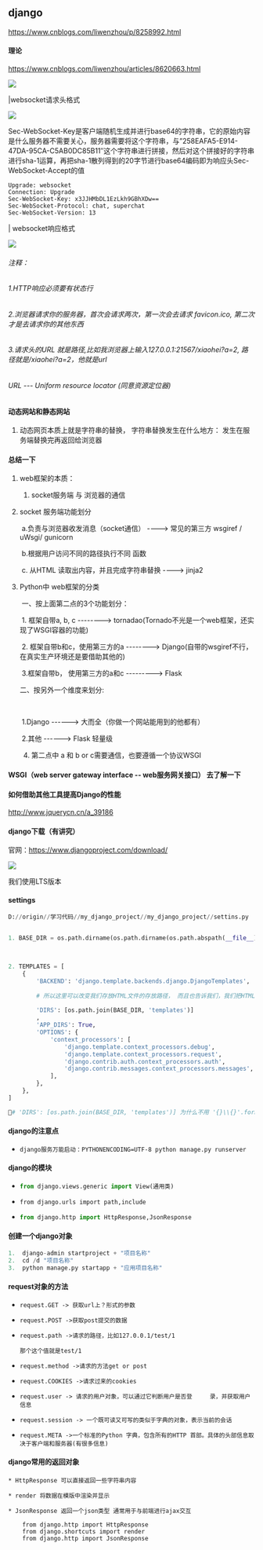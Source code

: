 ## django

https://www.cnblogs.com/liwenzhou/p/8258992.html

#### 理论

https://www.cnblogs.com/liwenzhou/articles/8620663.html



![](D:\笔记\python\HTTP请求响应格式.png)



|websocket请求头格式

![](D:\笔记\python\websocke请求头格式.png)

Sec-WebSocket-Key是客户端随机生成并进行base64的字符串，它的原始内容是什么服务器不需要关心，服务器需要将这个字符串，与”258EAFA5-E914-47DA-95CA-C5AB0DC85B11″这个字符串进行拼接，然后对这个拼接好的字符串进行sha-1运算，再把sha-1散列得到的20字节进行base64编码即为响应头Sec-WebSocket-Accept的值



```
Upgrade: websocket
Connection: Upgrade
Sec-WebSocket-Key: x3JJHMbDL1EzLkh9GBhXDw==
Sec-WebSocket-Protocol: chat, superchat
Sec-WebSocket-Version: 13
```



| websocket响应格式

![](D:\笔记\python\websocket响应格式.png)





###### 注释：

###### 	1.HTTP响应必须要有状态行

###### 	2.浏览器请求你的服务器，首次会请求两次，第一次会去请求 favicon.ico, 第二次才是去请求你的其他东西

###### 	3.请求头的URL 就是路径,比如我浏览器上输入127.0.0.1:21567/xiaohei?a=2, 路径就是/xiaohei?a=2，他就是url

###### 	URL --- Uniform resource locator (同意资源定位器)





#### 动态网站和静态网站

1. 动态网页本质上就是字符串的替换， 字符串替换发生在什么地方： 发生在服务端替换完再返回给浏览器



#### 总结一下

1. web框架的本质：

   1. socket服务端  与 浏览器的通信

2. socket 服务端功能划分

   ​    a.负责与浏览器收发消息（socket通信）   ----> 常见的第三方 wsgiref /  uWsgi/  gunicorn

   ​	b.根据用户访问不同的路径执行不同 函数

   ​	c. 从HTML 读取出内容，并且完成字符串替换    ----> jinja2

3. Python中 web框架的分类

   ​	一、按上面第二点的3个功能划分：

   ​		1. 框架自带a, b, c                                        -------->  tornadao(Tornado不光是一个web框架，还实现了WSGI容器的功能)

   ​        2. 框架自带b和c，使用第三方的a             --------> Django(自带的wsgiref不行，在真实生产环境还是要借助其他的)

   ​        3.框架自带b， 使用第三方的a和c            ---------> Flask

      二、按另外一个维度来划分:

   ​	

   ​         1.Django       ------> 大而全（你做一个网站能用到的他都有）

   ​          2.其他             ------> Flask 轻量级

   4.  第二点中 a 和 b or c需要通信，也要遵循一个协议WSGI

#### WSGI（web server gateway interface -- web服务网关接口）  去了解一下



#### 如何借助其他工具提高Django的性能

http://www.jquerycn.cn/a_39186



#### django下载（有讲究）

官网：https://www.djangoproject.com/download/

![](D:\笔记\python\django版本.png)

我们使用LTS版本







#### settings



```python
D://origin//学习代码//my_django_project//my_django_project//settins.py


1. BASE_DIR = os.path.dirname(os.path.dirname(os.path.abspath(__file__)))  # 这一句定位整个项目的项目跟路径，以后无论放到哪里my_django_project都是跟目录
    

    
2. TEMPLATES = [
    {
        'BACKEND': 'django.template.backends.django.DjangoTemplates',
        
        # 所以这里可以改变我们存放HTML文件的存放路径， 而且也告诉我们，我们把HTML文件放到templates里面，render会到这里面来给你读取出来，比你的f.read()高效的多
        
        'DIRS': [os.path.join(BASE_DIR, 'templates')]
        ,
        'APP_DIRS': True,
        'OPTIONS': {
            'context_processors': [
                'django.template.context_processors.debug',
                'django.template.context_processors.request',
                'django.contrib.auth.context_processors.auth',
                'django.contrib.messages.context_processors.messages',
            ],
        },
    },
]

🔺# 'DIRS': [os.path.join(BASE_DIR, 'templates')] 为什么不用 '{}\\{}'.format() 来拼接，因为每个系统的分割符号不一样，window是\\， 那么Linux上呢，代码推到linux上能跑？
```























#### django的注意点

- ```
  django服务万能启动：PYTHONENCODING=UTF-8 python manage.py runserver
  ```

#### django的模块

* ```python
  from django.views.generic import View(通用类)
  ```

* ```
  from django.urls import path,include
  ```

* ```python
  from django.http import HttpResponse,JsonResponse
  ```


#### 创建一个django对象

```python
1.	django-admin startproject + "项目名称"
2.	cd /d "项目名称"
3.	python manage.py startapp + "应用项目名称"
```



#### request对象的方法

* `request.GET -> 获取url上？形式的参数`

* `request.POST ->获取post提交的数据`

* `request.path ->请求的路径，比如127.0.0.1/test/1`

  `那个这个值就是test/1`

* `request.method ->请求的方法get or post`

* `request.COOKIES ->请求过来的cookies`

* `request.user -> 请求的用户对象，可以通过它判断用户是否登     录，并获取用户信息`

* `request.session -> 一个既可读又可写的类似于字典的对象，表示当前的会话`

* `request.META ->一个标准的Python 字典，包含所有的HTTP 首部。具体的头部信息取决于客户端和服务器(有很多信息)`

#### django常用的返回对象

```
* HttpResponse 可以直接返回一些字符串内容

* render 将数据在模版中渲染并显示

* JsonResponse 返回一个json类型 通常用于与前端进行ajax交互

	from django.http import HttpResponse
	from django.shortcuts import render
	from django.http import JsonResponse

```
